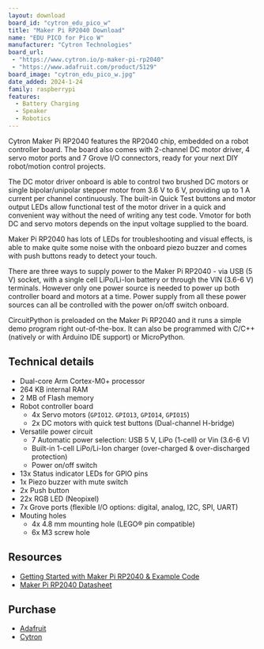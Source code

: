 ```yaml
---
layout: download
board_id: "cytron_edu_pico_w"
title: "Maker Pi RP2040 Download"
name: "EDU PICO for Pico W"
manufacturer: "Cytron Technologies"
board_url:
 - "https://www.cytron.io/p-maker-pi-rp2040"
 - "https://www.adafruit.com/product/5129"
board_image: "cytron_edu_pico_w.jpg"
date_added: 2024-1-24
family: raspberrypi
features:
  - Battery Charging
  - Speaker
  - Robotics
---
```


Cytron Maker Pi RP2040 features the RP2040 chip, embedded on a robot controller board. The board also comes with 2-channel DC motor driver, 4 servo motor ports and 7 Grove I/O connectors, ready for your next DIY robot/motion control projects.

The DC motor driver onboard is able to control two brushed DC motors or single bipolar/unipolar stepper motor from 3.6 V to 6 V, providing up to 1 A current per channel continuously. The built-in Quick Test buttons and motor output LEDs allow functional test of the motor driver in a quick and convenient way without the need of writing any test code. Vmotor for both DC and servo motors depends on the input voltage supplied to the board.

Maker Pi RP2040 has lots of LEDs for troubleshooting and visual effects, is able to make quite some noise with the onboard piezo buzzer and comes with push buttons ready to detect your touch.

There are three ways to supply power to the Maker Pi RP2040 - via USB (5 V) socket, with a single cell LiPo/Li-Ion battery or through the VIN (3.6-6 V) terminals. However only one power source is needed to power up both controller board and motors at a time. Power supply from all these power sources can all be controlled with the power on/off switch onboard.

CircuitPython is preloaded on the Maker Pi RP2040 and it runs a simple demo program right out-of-the-box. It can also be programmed with C/C++ (natively or with Arduino IDE support) or MicroPython.

## Technical details

- Dual-core Arm Cortex-M0+ processor
- 264 KB internal RAM
- 2 MB of Flash memory
- Robot controller board
  - 4x Servo motors (`GPIO12`. `GPIO13`, `GPIO14`, `GPIO15`)
  - 2x DC motors with quick test buttons (Dual-channel H-bridge)
- Versatile power circuit
  - 7 Automatic power selection: USB 5 V, LiPo (1-cell) or Vin (3.6-6 V)
  - Built-in 1-cell LiPo/Li-Ion charger (over-charged & over-discharged protection)
  - Power on/off switch
- 13x Status indicator LEDs for GPIO pins
- 1x Piezo buzzer with mute switch
- 2x Push button
- 22x RGB LED (Neopixel)
- 7x Grove ports (flexible I/O options: digital, analog, I2C, SPI, UART)
- Mouting holes
  - 4x 4.8 mm mounting hole (LEGO® pin compatible)
  - 6x M3 screw hole

## Resources

- [Getting Started with Maker Pi RP2040 & Example Code](https://github.com/CytronTechnologies/MAKER-PI-RP2040)
- [Maker Pi RP2040 Datasheet](https://docs.google.com/document/d/1DJASwxgbattM37V4AIlJVR4pxukq0up25LppA8-z_AY/edit)

## Purchase

* [Adafruit](https://www.adafruit.com/product/5129)
* [Cytron](https://www.cytron.io/p-maker-pi-rp2040)
